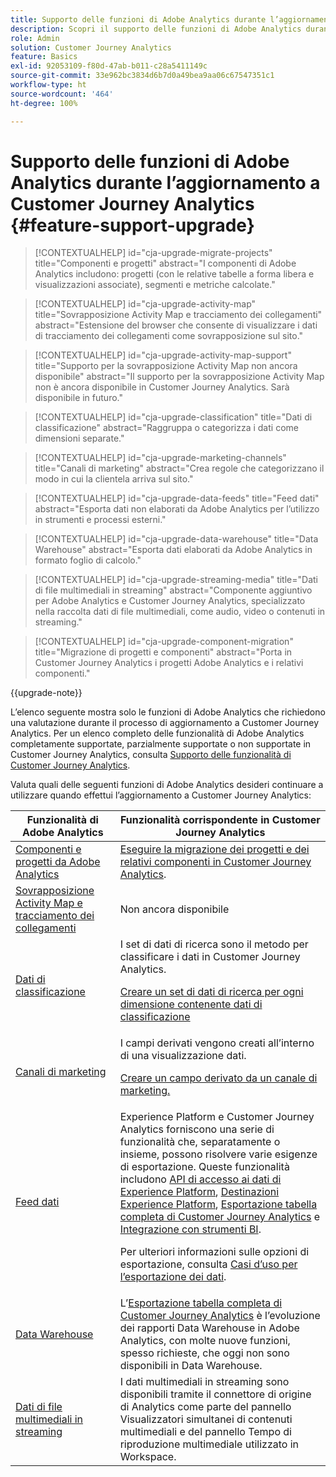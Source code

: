 ```yaml
---
title: Supporto delle funzioni di Adobe Analytics durante l’aggiornamento a Customer Journey Analytics
description: Scopri il supporto delle funzioni di Adobe Analytics durante l’aggiornamento a Customer Journey Analytics
role: Admin
solution: Customer Journey Analytics
feature: Basics
exl-id: 92053109-f80d-47ab-b011-c28a5411149c
source-git-commit: 33e962bc3834d6b7d0a49bea9aa06c67547351c1
workflow-type: ht
source-wordcount: '464'
ht-degree: 100%

---
```


# Supporto delle funzioni di Adobe Analytics durante l’aggiornamento a Customer Journey Analytics {#feature-support-upgrade}

<!-- markdownlint-disable MD034 -->

>[!CONTEXTUALHELP]
>id="cja-upgrade-migrate-projects"
>title="Componenti e progetti"
>abstract="I componenti di Adobe Analytics includono: progetti (con le relative tabelle a forma libera e visualizzazioni associate), segmenti e metriche calcolate."

<!-- markdownlint-enable MD034 -->

<!-- markdownlint-disable MD034 -->

>[!CONTEXTUALHELP]
>id="cja-upgrade-activity-map"
>title="Sovrapposizione Activity Map e tracciamento dei collegamenti"
>abstract="Estensione del browser che consente di visualizzare i dati di tracciamento dei collegamenti come sovrapposizione sul sito."

<!-- markdownlint-enable MD034 -->

<!-- markdownlint-disable MD034 -->

>[!CONTEXTUALHELP]
>id="cja-upgrade-activity-map-support"
>title="Supporto per la sovrapposizione Activity Map non ancora disponibile"
>abstract="Il supporto per la sovrapposizione Activity Map non è ancora disponibile in Customer Journey Analytics. Sarà disponibile in futuro."

<!-- markdownlint-enable MD034 -->

<!-- markdownlint-disable MD034 -->

>[!CONTEXTUALHELP]
>id="cja-upgrade-classification"
>title="Dati di classificazione"
>abstract="Raggruppa o categorizza i dati come dimensioni separate."

<!-- markdownlint-enable MD034 -->

<!-- markdownlint-disable MD034 -->

>[!CONTEXTUALHELP]
>id="cja-upgrade-marketing-channels"
>title="Canali di marketing"
>abstract="Crea regole che categorizzano il modo in cui la clientela arriva sul sito."

<!-- markdownlint-enable MD034 -->

<!-- markdownlint-disable MD034 -->

>[!CONTEXTUALHELP]
>id="cja-upgrade-data-feeds"
>title="Feed dati"
>abstract="Esporta dati non elaborati da Adobe Analytics per l’utilizzo in strumenti e processi esterni."

<!-- markdownlint-enable MD034 -->

<!-- markdownlint-disable MD034 -->

>[!CONTEXTUALHELP]
>id="cja-upgrade-data-warehouse"
>title="Data Warehouse"
>abstract="Esporta dati elaborati da Adobe Analytics in formato foglio di calcolo."

<!-- markdownlint-enable MD034 -->

<!-- markdownlint-disable MD034 -->

>[!CONTEXTUALHELP]
>id="cja-upgrade-streaming-media"
>title="Dati di file multimediali in streaming"
>abstract="Componente aggiuntivo per Adobe Analytics e Customer Journey Analytics, specializzato nella raccolta dati di file multimediali, come audio, video o contenuti in streaming."

<!-- markdownlint-enable MD034 -->

<!-- markdownlint-disable MD034 -->

>[!CONTEXTUALHELP]
>id="cja-upgrade-component-migration"
>title="Migrazione di progetti e componenti"
>abstract="Porta in Customer Journey Analytics i progetti Adobe Analytics e i relativi componenti."

<!-- markdownlint-enable MD034 -->

{{upgrade-note}}

L’elenco seguente mostra solo le funzioni di Adobe Analytics che richiedono una valutazione durante il processo di aggiornamento a Customer Journey Analytics. Per un elenco completo delle funzionalità di Adobe Analytics completamente supportate, parzialmente supportate o non supportate in Customer Journey Analytics, consulta [Supporto delle funzionalità di Customer Journey Analytics](/help/getting-started/aa-vs-cja/cja-aa.md).

Valuta quali delle seguenti funzioni di Adobe Analytics desideri continuare a utilizzare quando effettui l’aggiornamento a Customer Journey Analytics:

| Funzionalità di Adobe Analytics | Funzionalità corrispondente in Customer Journey Analytics |
|---------|----------|
| [Componenti e progetti da Adobe Analytics](https://experienceleague.adobe.com/it/docs/analytics/analyze/analysis-workspace/build-workspace-project/freeform-overview) | [Eseguire la migrazione dei progetti e dei relativi componenti in Customer Journey Analytics](https://experienceleague.adobe.com/it/docs/analytics/admin/admin-tools/component-migration/prepare-component-migration). |
| [Sovrapposizione Activity Map e tracciamento dei collegamenti](https://experienceleague.adobe.com/it/docs/analytics/analyze/activity-map/overview) | Non ancora disponibile |
| [Dati di classificazione](https://experienceleague.adobe.com/it/docs/analytics/components/classifications/c-classifications) | I set di dati di ricerca sono il metodo per classificare i dati in Customer Journey Analytics.<p>[Creare un set di dati di ricerca per ogni dimensione contenente dati di classificazione](/help/getting-started/cja-upgrade/cja-upgrade-dataset-lookup.md)</p> |
| [Canali di marketing](https://experienceleague.adobe.com/it/docs/analytics/components/marketing-channels/c-getting-started-mchannel) | I campi derivati vengono creati all’interno di una visualizzazione dati. <p>[Creare un campo derivato da un canale di marketing.](/help/getting-started/cja-upgrade/cja-upgrade-marketing-channel.md)</p> |
| [Feed dati](https://experienceleague.adobe.com/it/docs/analytics/export/analytics-data-feed/data-feed-overview) | Experience Platform e Customer Journey Analytics forniscono una serie di funzionalità che, separatamente o insieme, possono risolvere varie esigenze di esportazione. Queste funzionalità includono [API di accesso ai dati di Experience Platform](https://experienceleague.adobe.com/docs/experience-platform/data-access/api.html?lang=it), [Destinazioni Experience Platform](https://experienceleague.adobe.com/docs/experience-platform/destinations/ui/activate/export-datasets.html?lang=it), [Esportazione tabella completa di Customer Journey Analytics](/help/analysis-workspace/export/export-cloud.md) e [Integrazione con strumenti BI](/help/data-views/bi-extension.md).<p>Per ulteriori informazioni sulle opzioni di esportazione, consulta [Casi d’uso per l’esportazione dei dati](/help/use-cases/data-export/overview.md).</p> |
| [Data Warehouse](https://experienceleague.adobe.com/it/docs/analytics/export/data-warehouse/data-warehouse) | L’[Esportazione tabella completa di Customer Journey Analytics](/help/analysis-workspace/export/export-cloud.md) è l’evoluzione dei rapporti Data Warehouse in Adobe Analytics, con molte nuove funzioni, spesso richieste, che oggi non sono disponibili in Data Warehouse. |
| [Dati di file multimediali in streaming](https://experienceleague.adobe.com/it/docs/media-analytics/using/media-overview) | I dati multimediali in streaming sono disponibili tramite il connettore di origine di Analytics come parte del pannello Visualizzatori simultanei di contenuti multimediali e del pannello Tempo di riproduzione multimediale utilizzato in Workspace. |
